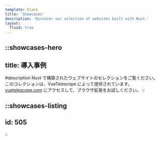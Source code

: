 ```yaml
---
template: blank
title: 'Showcases'
description: 'Discover our selection of websites built with Nuxt.'
layout:
  fluid: true
---
```


::showcases-hero
---
title: 導入事例
---
#description
  Nuxt で構築されたウェブサイトのセレクションをご覧ください。このコレクションは、VueTelescope によって提供されています。[vuetelescope.com](https://vuetelescope.com) にアクセスして、ブラウザ拡張をお試しください。
::

::showcases-listing
---
id: 505
---
::
